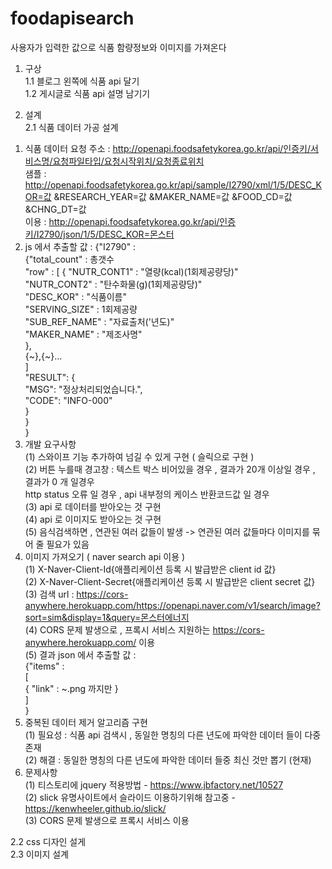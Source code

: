 # foodapisearch
사용자가 입력한 값으로 식품 함량정보와 이미지를 가져온다

1. 구상  
1.1 블로그 왼쪽에 식품 api 달기  
1.2 게시글로 식품 api 설명 남기기  

2. 설계  
2.1 식품 데이터 가공 설계  
1) 식품 데이터 요청 주소  : http://openapi.foodsafetykorea.go.kr/api/인증키/서비스명/요청파일타입/요청시작위치/요청종료위치  
	샘플 : http://openapi.foodsafetykorea.go.kr/api/sample/I2790/xml/1/5/DESC_KOR=값 &RESEARCH_YEAR=값 &MAKER_NAME=값 &FOOD_CD=값 &CHNG_DT=값  
	이용 : http://openapi.foodsafetykorea.go.kr/api/인증키/I2790/json/1/5/DESC_KOR=몬스터  
2) js 에서 추출할 값 :	{"I2790" :   
				{"total_count" : 총갯수    
				"row" :	[	{ "NUTR_CONT1" : "열량(kcal)(1회제공량당)"  
						 "NUTR_CONT2" : "탄수화물(g)(1회제공량당)"  
						"DESC_KOR" : "식품이름"  
						"SERVING_SIZE" : 1회제공량  
						"SUB_REF_NAME" : "자료출처('년도)"  
						"MAKER_NAME" : "제조사명"  
						},  
						{~},{~}...   
					]  
				"RESULT": {  
            					"MSG": "정상처리되었습니다.",  
           					 "CODE": "INFO-000"  
       				 	}  
				}  
			}  
3) 개발 요구사항   
  (1) 스와이프 기능 추가하여 넘길 수 있게 구현  (  슬릭으로 구현 )  
  (2) 버튼 누를때 경고창 :  텍스트 박스 비어있을 경우 , 결과가 20개 이상일 경우 , 결과가 0 개 일경우   
      http status 오류 일 경우 , api 내부정의 케이스 반환코드값 일 경우  
  (3) api 로 데이터를 받아오는 것 구현    
  (4) api 로 이미지도 받아오는 것 구현  
  (5) 음식검색하면 , 연관된 여러 값들이 발생 -> 연관된 여러 값들마다 이미지를 묶어 줄 필요가 있음  
4) 이미지 가져오기 ( naver search api 이용 )  
  (1) X-Naver-Client-Id{애플리케이션 등록 시 발급받은 client id 값}  
  (2) X-Naver-Client-Secret{애플리케이션 등록 시 발급받은 client secret 값}   
  (3) 검색 url : https://cors-anywhere.herokuapp.com/https://openapi.naver.com/v1/search/image?sort=sim&display=1&query=몬스터에너지  
  (4) CORS 문제 발생으로 , 프록시 서비스 지원하는 https://cors-anywhere.herokuapp.com/ 이용  
  (5) 결과 json 에서 추출할 값 :  
			{"items" :   
				[  
					{ "link" : ~.png 까지만 }   
				]  
			}  
5) 중복된 데이터 제거 알고리즘 구현  
  (1) 필요성 : 식품 api 검색시 , 동일한 명칭의 다른 년도에 파악한 데이터 들이 다중 존재  
  (2) 해결 : 동일한 명칭의 다른 년도에 파악한 데이터 들중 최신 것만 뽑기 (현재)  
7) 문제사항  
  (1) 티스토리에 jquery 적용방법 - https://www.jbfactory.net/10527  
  (2) slick 유명사이트에서 슬라이드 이용하기위해 참고중 - https://kenwheeler.github.io/slick/  
  (3) CORS 문제 발생으로 프록시 서비스 이용  

2.2 css 디자인 설게  
2.3 이미지 설계  

